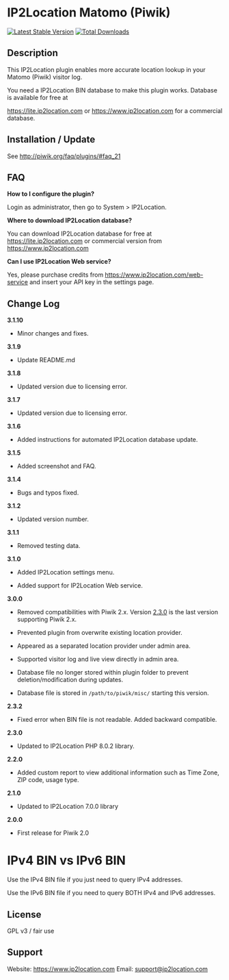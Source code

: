 # IP2Location Matomo (Piwik)
[![Latest Stable Version](https://img.shields.io/packagist/v/ip2location/ip2location-piwik.svg)](https://packagist.org/packages/ip2location/ip2location-piwik)
[![Total Downloads](https://img.shields.io/packagist/dt/ip2location/ip2location-piwik.svg?style=flat-square)](https://packagist.org/packages/ip2location/ip2location-piwik)

## Description

This IP2Location plugin enables more accurate location lookup in your Matomo (Piwik) visitor log.

You need a IP2Location BIN database to make this plugin works. Database is available for free at

https://lite.ip2location.com or https://www.ip2location.com for a commercial database.



## Installation / Update

See http://piwik.org/faq/plugins/#faq_21

## FAQ

__How to I configure the plugin?__

Login as administrator, then go to System > IP2Location.



__Where to download IP2Location database?__

You can download IP2Location database for free at https://lite.ip2location.com or commercial version from https://www.ip2location.com



__Can I use IP2Location Web service?__

Yes, please purchase credits from https://www.ip2location.com/web-service and insert your API key in the settings page.



## Change Log

__3.1.10__

- Minor changes and fixes.



__3.1.9__

- Update README.md



__3.1.8__

- Updated version due to licensing error.



__3.1.7__

- Updated version due to licensing error.



__3.1.6__

* Added instructions for automated IP2Location database update.



__3.1.5__

* Added screenshot and FAQ.

  

__3.1.4__

* Bugs and typos fixed.

  

__3.1.2__

* Updated version number.

  

__3.1.1__

* Removed testing data.

  


__3.1.0__

* Added IP2Location settings menu.

* Added support for IP2Location Web service.

  

__3.0.0__

- Removed compatibilities with Piwik 2.x. Version [2.3.0](https://github.com/ip2location/ip2location-piwik/releases/tag/2.3.0) is the last version supporting Piwik 2.x.

- Prevented plugin from overwrite existing location provider.

- Appeared as a separated location provider under admin area.

- Supported visitor log and live view directly in admin area.

- Database file no longer stored within plugin folder to prevent deletion/modification during updates.

- Database file is stored in `/path/to/piwik/misc/` starting this version.

  

__2.3.2__

* Fixed error when BIN file is not readable. Added backward compatible.

  

__2.3.0__
* Updated to IP2Location PHP 8.0.2 library.

  

__2.2.0__
* Added custom report to view additional information such as Time Zone, ZIP code, usage type.

  

__2.1.0__
* Updated to IP2Location 7.0.0 library

  

__2.0.0__
* First release for Piwik 2.0

  

IPv4 BIN vs IPv6 BIN
====================

Use the IPv4 BIN file if you just need to query IPv4 addresses.

Use the IPv6 BIN file if you need to query BOTH IPv4 and IPv6 addresses.


## License

GPL v3 / fair use



## Support
Website: https://www.ip2location.com
Email: support@ip2location.com
